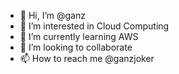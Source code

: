 - 👋 Hi, I’m @ganz
- 👀 I’m interested in Cloud Computing
- 🌱 I’m currently learning AWS
- 💞️ I’m looking to collaborate 
- 📫 How to reach me @ganzjoker

<!---
ganzgit/ganzgit is a ✨ special ✨ repository because its `README.md` (this file) appears on your GitHub profile.
You can click the Preview link to take a look at your changes.
--->
